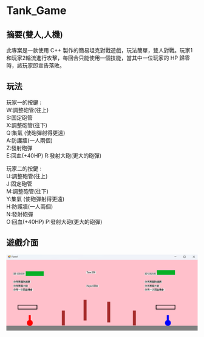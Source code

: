 # Tank_Game
## 摘要(雙人,人機)
此專案是一款使用 C++ 製作的簡易坦克對戰遊戲，玩法簡單，雙人對戰。玩家1和玩家2輪流進行攻擊，每回合只能使用一個技能，當其中一位玩家的 HP 歸零時，該玩家即宣告落敗。

## 玩法

玩家一的按鍵 :  
W:調整砲管(往上)  
S:固定砲管  
X:調整砲管(往下)  
Q:集氣 (使砲彈射得更遠)  
A:防護牆(一人兩個)    
Z:發射砲彈    
E:回血(+40HP)
R:發射大砲(更大的砲彈)  

玩家二的按鍵 :  
U:調整砲管(往上)  
J:固定砲管  
M:調整砲管(往下)  
Y:集氣 (使砲彈射得更遠)  
H:防護牆(一人兩個)    
N:發射砲彈    
O:回血(+40HP)
P:發射大砲(更大的砲彈)

## 遊戲介面
![tank](/readme_resorce/tankgame.png)


